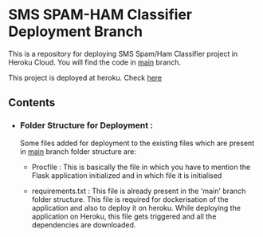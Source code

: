 # SMS SPAM-HAM Classifier Deployment Branch
This is a repository for deploying SMS Spam/Ham Classifier project in Heroku Cloud. You will find the code in [main](https://github.com/Pratik872/NLP/tree/main/E2EProject/SMSClassifier) branch.

This project is deployed at heroku. Check [here](https://sms-classifier-deploy.herokuapp.com/)

## Contents

- ### Folder Structure for Deployment : 

	Some files added for deployment to the existing files which are present in [main](https://github.com/Pratik872/NLP/tree/main/E2EProject/SMSClassifier) branch folder structure are:

	- Procfile : This is basically the file in which you have to mention the Flask application initialized and in which file it is initialised

	- requirements.txt : This file is already present in the 'main' branch folder structure. This file is required for dockerisation of the application and also to deploy it on heroku. While deploying the application on Heroku, this file gets triggered and all the dependencies are downloaded.